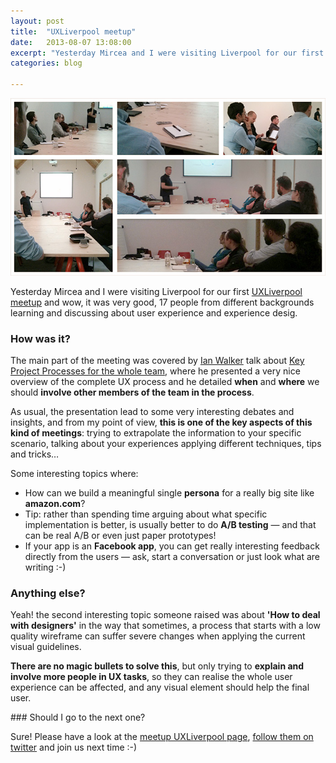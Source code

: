 ```yaml
---
layout: post
title:  "UXLiverpool meetup"
date:   2013-08-07 13:08:00
excerpt: "Yesterday Mircea and I were visiting Liverpool for our first UX Liverpool meetup, and"
categories: blog

---
```


<p><img class="full-width-image" src="/images/ux-meetup-in-liverpool.jpg" /></p>

Yesterday Mircea and I were visiting Liverpool for our first [UXLiverpool meetup](http://bit.ly/1cv8LtD) and wow, it was very good, 17 people from different backgrounds learning and discussing about user experience and experience desig.

### How was it?

The main part of the meeting was covered by [Ian Walker](http://bit.ly/143iDBz) talk about [Key Project Processes for the whole team](http://bit.ly/1cv9pr2), where he presented a very nice overview of the complete UX process and he detailed **when** and **where** we should **involve other members of the team in the process**. 

As usual, the presentation lead to some very interesting debates and insights, and from my point of view, **this is one of the key aspects of this kind of meetings**: trying to extrapolate the information to your specific scenario, talking about your experiences applying different techniques, tips and tricks… 

Some interesting topics where:

* How can we build a meaningful single **persona** for a really big site like **amazon.com**?
* Tip: rather than spending time arguing about what specific implementation is better, is usually better to do **A/B testing** — and that can be real A/B or even just paper prototypes!
* If your app is an **Facebook app**, you can get really interesting feedback directly from the users — ask, start a conversation or just look what are writing :-)

### Anything else?

Yeah! the second interesting topic someone raised was about **'How to deal with designers'** in the way that sometimes, a process that starts with a low quality wireframe can suffer severe changes when applying the current visual guidelines.

**There are no magic bullets to solve this**, but only trying to **explain and involve more people in UX tasks**, so they can realise the whole user experience can be affected, and any visual element should help the final user.

### Should I go to the next one?

Sure! Please have a look at the [meetup UXLiverpool page](http://bit.ly/1cv8LtD), [follow them on twitter](https://twitter.com/uxliverpool) and join us next time :-)